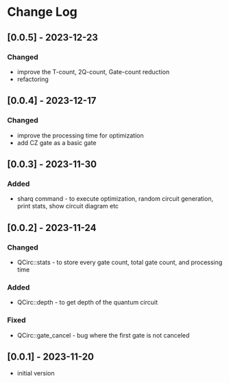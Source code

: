 # Change Log

## [0.0.5] - 2023-12-23
### Changed
- improve the T-count, 2Q-count, Gate-count reduction
- refactoring

## [0.0.4] - 2023-12-17
### Changed
- improve the processing time for optimization
- add CZ gate as a basic gate

## [0.0.3] - 2023-11-30
### Added
- sharq command - to execute optimization, random circuit generation, print stats, show circuit diagram etc

## [0.0.2] - 2023-11-24
### Changed
- QCirc::stats - to store every gate count, total gate count, and processing time
### Added
- QCirc::depth - to get depth of the quantum circuit
### Fixed
- QCirc::gate_cancel - bug where the first gate is not canceled

## [0.0.1] - 2023-11-20
- initial version
